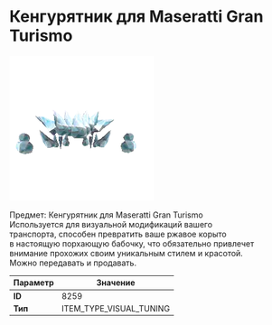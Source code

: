 # Кенгурятник для Maseratti Gran Turismo

![Item Image](../img/8259.webp?raw=true)

Предмет: Кенгурятник для Maseratti Gran Turismo<br>Используется для визуальной модификаций вашего<br>транспорта, способен превратить ваше ржавое корыто<br>в настоящую порхающую бабочку, что обязательно привлечет<br>внимание прохожих своим уникальным стилем и красотой.<br>Можно передавать и продавать.


| Параметр | Значение |
|----------|----------|
| **ID** | 8259 |
| **Тип** | ITEM_TYPE_VISUAL_TUNING |

